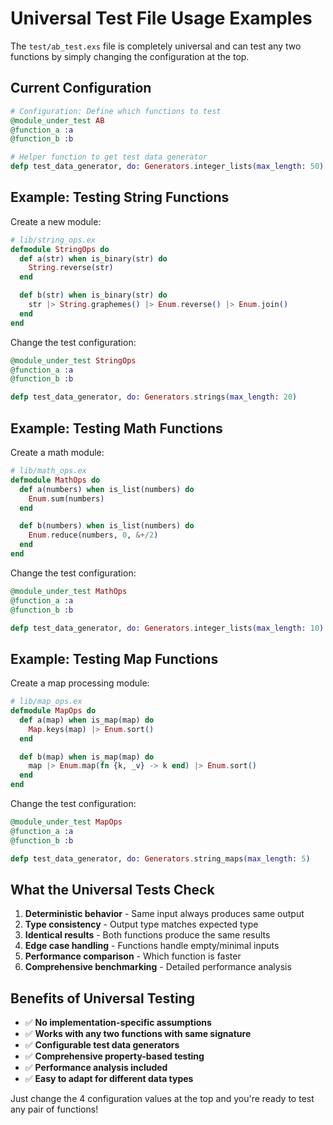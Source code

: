 # Universal Test File Usage Examples

The `test/ab_test.exs` file is completely universal and can test any two functions by simply changing the configuration at the top.

## Current Configuration

```elixir
# Configuration: Define which functions to test
@module_under_test AB
@function_a :a
@function_b :b

# Helper function to get test data generator
defp test_data_generator, do: Generators.integer_lists(max_length: 50)
```

## Example: Testing String Functions

Create a new module:

```elixir
# lib/string_ops.ex
defmodule StringOps do
  def a(str) when is_binary(str) do
    String.reverse(str)
  end

  def b(str) when is_binary(str) do
    str |> String.graphemes() |> Enum.reverse() |> Enum.join()
  end
end
```

Change the test configuration:

```elixir
@module_under_test StringOps
@function_a :a
@function_b :b

defp test_data_generator, do: Generators.strings(max_length: 20)
```

## Example: Testing Math Functions

Create a math module:

```elixir
# lib/math_ops.ex
defmodule MathOps do
  def a(numbers) when is_list(numbers) do
    Enum.sum(numbers)
  end

  def b(numbers) when is_list(numbers) do
    Enum.reduce(numbers, 0, &+/2)
  end
end
```

Change the test configuration:

```elixir
@module_under_test MathOps
@function_a :a
@function_b :b

defp test_data_generator, do: Generators.integer_lists(max_length: 10)
```

## Example: Testing Map Functions

Create a map processing module:

```elixir
# lib/map_ops.ex
defmodule MapOps do
  def a(map) when is_map(map) do
    Map.keys(map) |> Enum.sort()
  end

  def b(map) when is_map(map) do
    map |> Enum.map(fn {k, _v} -> k end) |> Enum.sort()
  end
end
```

Change the test configuration:

```elixir
@module_under_test MapOps
@function_a :a
@function_b :b

defp test_data_generator, do: Generators.string_maps(max_length: 5)
```

## What the Universal Tests Check

1. **Deterministic behavior** - Same input always produces same output
2. **Type consistency** - Output type matches expected type
3. **Identical results** - Both functions produce the same results
4. **Edge case handling** - Functions handle empty/minimal inputs
5. **Performance comparison** - Which function is faster
6. **Comprehensive benchmarking** - Detailed performance analysis

## Benefits of Universal Testing

- ✅ **No implementation-specific assumptions**
- ✅ **Works with any two functions with same signature**
- ✅ **Configurable test data generators**
- ✅ **Comprehensive property-based testing**
- ✅ **Performance analysis included**
- ✅ **Easy to adapt for different data types**

Just change the 4 configuration values at the top and you're ready to test any pair of functions!
